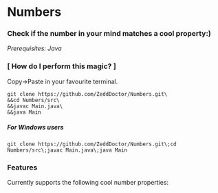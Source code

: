 # Numbers
### Check if the number in your mind matches a cool property:)

*Prerequisites: Java*

### [ How do I perform this magic? ] 
Copy->Paste in your favourite terminal.
```
git clone https://github.com/ZeddDoctor/Numbers.git\
&&cd Numbers/src\
&&javac Main.java\
&&java Main
```
##### For Windows users
```
git clone https://github.com/ZeddDoctor/Numbers.git\;cd Numbers/src\;javac Main.java\;java Main
```

###  Features
Currently supports the following cool number properties:
